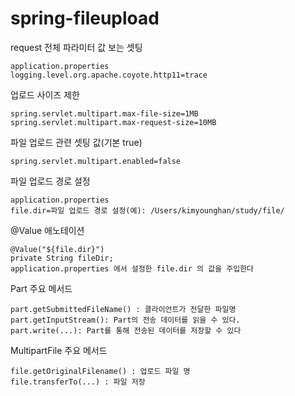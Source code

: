 # spring-fileupload

request 전체 파라미터 값 보는 셋팅

```
application.properties
logging.level.org.apache.coyote.http11=trace
```

업로드 사이즈 제한
```
spring.servlet.multipart.max-file-size=1MB
spring.servlet.multipart.max-request-size=10MB
```

파일 업로드 관련 셋팅 값(기본 true)
```
spring.servlet.multipart.enabled=false
```

파일 업로드 경로 설정
```
application.properties
file.dir=파일 업로드 경로 설정(예): /Users/kimyounghan/study/file/
```
@Value 애노테이션
```
@Value("${file.dir}")
private String fileDir;
application.properties 에서 설정한 file.dir 의 값을 주입한다
```

Part 주요 메서드
```
part.getSubmittedFileName() : 클라이언트가 전달한 파일명
part.getInputStream(): Part의 전송 데이터를 읽을 수 있다.
part.write(...): Part를 통해 전송된 데이터를 저장할 수 있다
```

MultipartFile 주요 메서드
```
file.getOriginalFilename() : 업로드 파일 명
file.transferTo(...) : 파일 저장
```